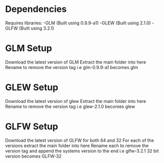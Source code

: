 # Dependencies
Requires libraries:
-GLM (Built using 0.9.9-a1)
-GLEW (Built using 2.1.0)
-GLFW (Built using 3.2.1)

# GLM Setup
Download the latest version of GLM
Extract the main folder into here
Rename to remove the version tag i.e glm-0.9.9-a1 becomes glm

# GLEW Setup
Download the latest version of glew
Extract the main folder into here
Rename to remove the version tag i.e glew-2.1.0 becomes glew

# GLFW Setup
Download the latest version of GLFW for both 64 and 32
For each of the versions extract the main folder into here
Rename each to remove the version tag and append the systems version to the end i.e glfw-3.2.1 32 bit version becomes GLFW-32
